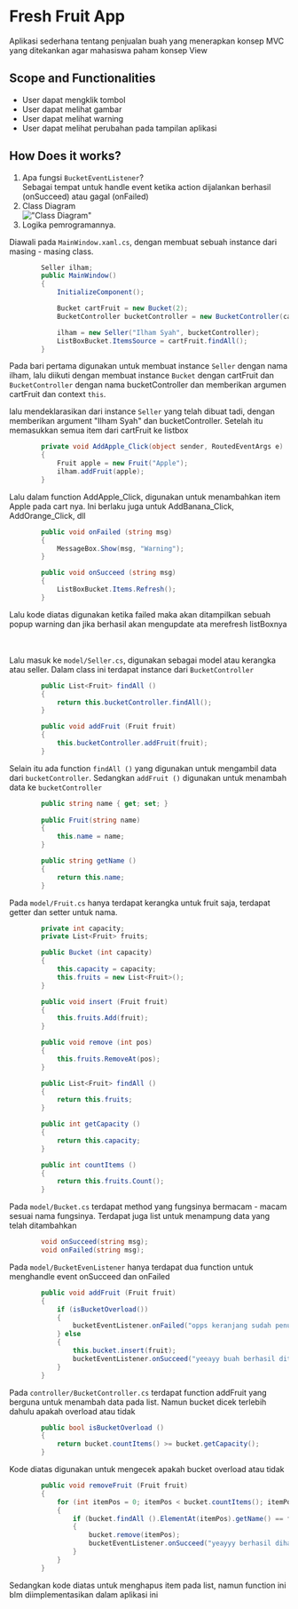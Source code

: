 # Fresh Fruit App
Aplikasi sederhana tentang penjualan buah yang menerapkan konsep MVC yang ditekankan agar mahasiswa paham konsep View

## Scope and Functionalities
* User dapat mengklik tombol
* User dapat melihat gambar
* User dapat melihat warning
* User dapat melihat perubahan pada tampilan aplikasi

## How Does it works?
1. Apa fungsi `BucketEventListener`? <br>
    Sebagai tempat untuk handle event ketika action dijalankan berhasil (onSucceed) atau gagal (onFailed)
2. Class Diagram <br>
!["Class Diagram"](classdiagram.png)
3. Logika pemrogramannya. <br>

Diawali pada `MainWindow.xaml.cs`, dengan membuat sebuah instance dari masing - masing class.
```csharp
        Seller ilham;
        public MainWindow()
        {
            InitializeComponent();

            Bucket cartFruit = new Bucket(2);
            BucketController bucketController = new BucketController(cartFruit, this);

            ilham = new Seller("Ilham Syah", bucketController);
            ListBoxBucket.ItemsSource = cartFruit.findAll();
        }
```

Pada bari pertama digunakan untuk membuat instance `Seller` dengan nama ilham, lalu diikuti dengan membuat instance
`Bucket` dengan cartFruit dan `BucketController` dengan nama bucketController dan memberikan argumen cartFruit dan context `this`.

lalu mendeklarasikan dari instance `Seller` yang telah dibuat tadi, dengan memberikan argument "Ilham Syah" dan bucketController. Setelah itu memasukkan semua item dari
cartFruit ke listbox

```csharp
        private void AddApple_Click(object sender, RoutedEventArgs e)
        {
            Fruit apple = new Fruit("Apple");
            ilham.addFruit(apple);
        }
```
Lalu dalam function AddApple_Click, digunakan untuk menambahkan item Apple pada cart nya. Ini berlaku
juga untuk AddBanana_Click, AddOrange_Click, dll

```csharp
        public void onFailed (string msg)
        {
            MessageBox.Show(msg, "Warning");
        }

        public void onSucceed (string msg)
        {
            ListBoxBucket.Items.Refresh();
        }
```
Lalu kode diatas digunakan ketika failed maka akan ditampilkan sebuah popup warning dan jika berhasil akan mengupdate ata merefresh listBoxnya

<br></br>
Lalu masuk ke `model/Seller.cs`, digunakan sebagai model atau kerangka atau seller. Dalam class ini terdapat
instance dari `BucketController`

```csharp
        public List<Fruit> findAll ()
        {
            return this.bucketController.findAll();
        }

        public void addFruit (Fruit fruit)
        {
            this.bucketController.addFruit(fruit);
        }
```
Selain itu ada function `findAll ()` yang digunakan untuk mengambil data dari `bucketController`. Sedangkan
`addFruit ()` digunakan untuk menambah data ke `bucketController`

```csharp
        public string name { get; set; }
        
        public Fruit(string name)
        {
            this.name = name;
        }

        public string getName ()
        {
            return this.name;
        }
```
Pada `model/Fruit.cs` hanya terdapat kerangka untuk fruit saja, terdapat getter dan setter untuk nama.

```csharp
        private int capacity;
        private List<Fruit> fruits;

        public Bucket (int capacity)
        {
            this.capacity = capacity;
            this.fruits = new List<Fruit>();
        }

        public void insert (Fruit fruit)
        {
            this.fruits.Add(fruit);
        }

        public void remove (int pos)
        {
            this.fruits.RemoveAt(pos);
        }

        public List<Fruit> findAll ()
        {
            return this.fruits;
        }

        public int getCapacity ()
        {
            return this.capacity;
        }

        public int countItems ()
        {
            return this.fruits.Count();
        }
```
Pada `model/Bucket.cs` terdapat method yang fungsinya bermacam - macam sesuai nama fungsinya. Terdapat juga list untuk menampung data
yang telah ditambahkan

```csharp
        void onSucceed(string msg);
        void onFailed(string msg);
```
Pada `model/BucketEvenListener` hanya terdapat dua function untuk menghandle event onSucceed dan onFailed

```csharp
        public void addFruit (Fruit fruit)
        {
            if (isBucketOverload())
            {
                bucketEventListener.onFailed("opps keranjang sudah penuh gan!");
            } else
            {
                this.bucket.insert(fruit);
                bucketEventListener.onSucceed("yeeayy buah berhasil ditambahkan!");
            }
        }
```
Pada `controller/BucketController.cs` terdapat function addFruit yang berguna untuk menambah data pada list. Namun
bucket dicek terlebih dahulu apakah overload atau tidak

```csharp
        public bool isBucketOverload ()
        {
            return bucket.countItems() >= bucket.getCapacity();
        }
```
Kode diatas digunakan untuk mengecek apakah bucket overload atau tidak

```csharp
        public void removeFruit (Fruit fruit)
        {
            for (int itemPos = 0; itemPos < bucket.countItems(); itemPos++)
            {
                if (bucket.findAll ().ElementAt(itemPos).getName() == fruit.name)
                {
                    bucket.remove(itemPos);
                    bucketEventListener.onSucceed("yeayyy berhasil dihapus");
                }
            }
        }
````
Sedangkan kode diatas untuk menghapus item pada list, namun function ini blm diimplementasikan dalam aplikasi ini
